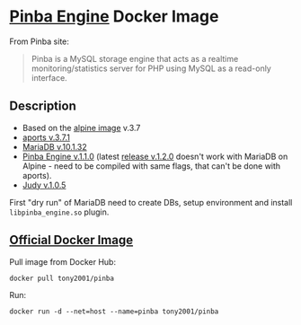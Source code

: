# [Pinba Engine](http://pinba.org) Docker Image
From Pinba site:
> Pinba is a MySQL storage engine that acts as a realtime monitoring/statistics server for PHP using MySQL as a read-only interface.

## Description

- Based on the [alpine image](https://hub.docker.com/_/alpine/) v.3.7
- [aports v.3.7.1](https://github.com/alpinelinux/aports/releases/tag/v3.7.1)
- [MariaDB v.10.1.32](https://downloads.mariadb.org/mariadb/10.1.32/)
- [Pinba Engine v.1.1.0](https://github.com/tony2001/pinba_engine/releases/tag/RELEASE_1_1_0) (latest [release v.1.2.0](https://github.com/tony2001/pinba_engine/releases/tag/RELEASE_1_1_0) doesn't work with MariaDB on Alpine - need to be compiled with same flags, that can't be done with aports).
- [Judy v.1.0.5](http://downloads.sourceforge.net/project/judy/judy/Judy-${JUDY_VERSION}/Judy-1.0.5.tar.gz)

First "dry run" of MariaDB need to create DBs, setup environment and install `libpinba_engine.so` plugin.

## [Official Docker Image](https://github.com/tony2001/pinba_engine/wiki/Docker)
Pull image from Docker Hub:
```
docker pull tony2001/pinba
```
Run:
```
docker run -d --net=host --name=pinba tony2001/pinba
```
